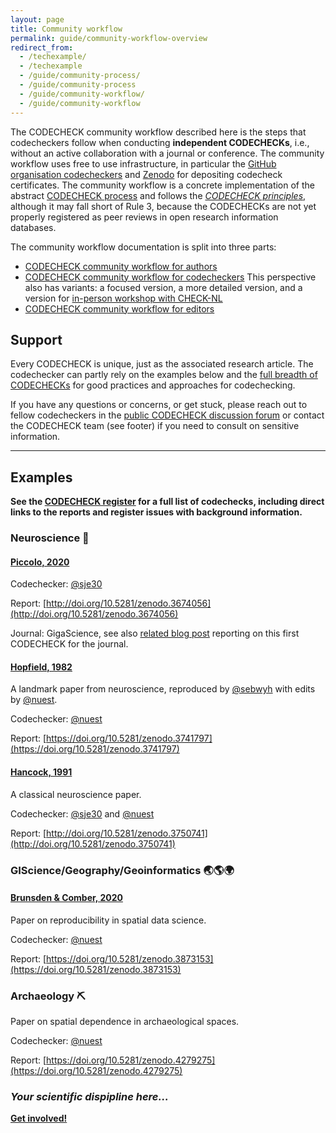```yaml
---
layout: page
title: Community workflow
permalink: guide/community-workflow-overview
redirect_from:
  - /techexample/
  - /techexample
  - /guide/community-process/
  - /guide/community-process
  - /guide/community-workflow/
  - /guide/community-workflow
---
```


The CODECHECK community workflow described here is the steps that codecheckers follow when conducting **independent CODECHECKs**, i.e., without an active collaboration with a journal or conference.
The community workflow uses free to use infrastructure, in particular the [GitHub organisation codecheckers](https://github.com/codecheckers/) and [Zenodo](https://zenodo.org/communities/codecheck/) for depositing codecheck certificates.
The community workflow is a concrete implementation of the abstract [CODECHECK process](/process) and follows the _[CODECHECK principles](/)_, although it may fall short of Rule 3, because the CODECHECKs are not yet properly registered as peer reviews in open research information databases.

The community workflow documentation is split into three parts:

- [CODECHECK community workflow for authors](/guide/community-workflow-author)
- [CODECHECK community workflow for codecheckers](/guide/community-workflow-codechecker)
  This perspective also has variants: a focused version, a more detailed version, and a version for [in-person workshop with CHECK-NL](/nl/workflow)
- [CODECHECK community workflow for editors](/guide/community-workflow-editor)

## Support

Every CODECHECK is unique, just as the associated research article.
The codechecker can partly rely on the examples below and the [full breadth of CODECHECKs](/register) for good practices and approaches for codechecking.

If you have any questions or concerns, or get stuck, please reach out to fellow codecheckers in the [public CODECHECK discussion forum](https://github.com/orgs/codecheckers/discussions) or contact the CODECHECK team (see footer) if you need to consult on sensitive information.

------

## Examples

**See the [CODECHECK register](/register) for a full list of codechecks, including direct links to the reports and register issues with background information.**

### Neuroscience 🧠

#### [Piccolo, 2020](https://github.com/codecheckers/Piccolo-2020)

Codechecker: [@sje30](https://github.com/sje30)

Report: [http://doi.org/10.5281/zenodo.3674056](http://doi.org/10.5281/zenodo.3674056)

Journal: GigaScience, see also [related blog post](http://gigasciencejournal.com/blog/codecheck-certificate/) reporting on this first CODECHECK for the journal.

#### [Hopfield, 1982](https://github.com/codecheckers/Hopfield-1982)

A landmark paper from neuroscience, reproduced by [@sebwyh](https://github.com/sebwyh) with edits by [@nuest](https://github.com/nuest).

Codechecker: [@nuest](https://github.com/nuest)

Report: [https://doi.org/10.5281/zenodo.3741797](https://doi.org/10.5281/zenodo.3741797)

#### [Hancock, 1991](https://github.com/codecheckers/Reproduction-Hancock)

A classical neuroscience paper.

Codechecker: [@sje30](https://github.com/sje30) and [@nuest](https://github.com/nuest)

Report: [http://doi.org/10.5281/zenodo.3750741](http://doi.org/10.5281/zenodo.3750741)

### GIScience/Geography/Geoinformatics 🌏🌎🌍

#### [Brunsden & Comber, 2020](https://github.com/codecheckers/OpeningPractice)

Paper on reproducibility in spatial data science.

Codechecker: [@nuest](https://github.com/nuest)

Report: [https://doi.org/10.5281/zenodo.3873153](https://doi.org/10.5281/zenodo.3873153)

### Archaeology ⛏️

Paper on spatial dependence in archaeological spaces.

Codechecker: [@nuest](https://github.com/nuest)

Report: [https://doi.org/10.5281/zenodo.4279275](https://doi.org/10.5281/zenodo.4279275)

### _Your scientific dispipline here..._

**[Get involved!](/get-involved)**
